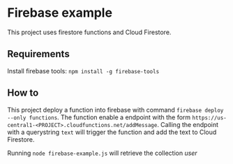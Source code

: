 # Firebase example

This project uses firestore functions and Cloud Firestore.

## Requirements

Install firebase tools: `npm install -g firebase-tools`

## How to

This project deploy a function into firebase with command `firebase deploy --only functions`. The function enable a endpoint with the form `https://us-central1-<PROJECT>.cloudfunctions.net/addMessage`. Calling the endpoint with a querystring `text` will trigger the function and add the text to Cloud Firestore.

Running `node firebase-example.js` will retrieve the collection _user_

